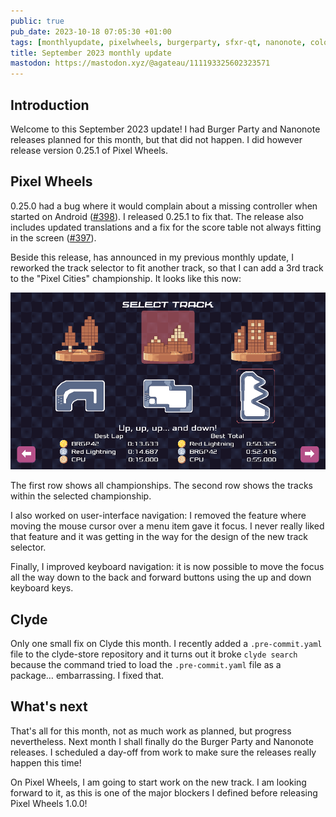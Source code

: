 ```yaml
---
public: true
pub_date: 2023-10-18 07:05:30 +01:00
tags: [monthlyupdate, pixelwheels, burgerparty, sfxr-qt, nanonote, colorpick]
title: September 2023 monthly update
mastodon: https://mastodon.xyz/@agateau/111193325602323571
---
```


## Introduction

Welcome to this September 2023 update! I had Burger Party and Nanonote releases planned for this month, but that did not happen. I did however release version 0.25.1 of Pixel Wheels.

## Pixel Wheels

0.25.0 had a bug where it would complain about a missing controller when started on Android ([#398][]). I released 0.25.1 to fix that. The release also includes updated translations and a fix for the score table not always fitting in the screen ([#397][]).

[#397]: https://github.com/agateau/pixelwheels/issues/397
[#398]: https://github.com/agateau/pixelwheels/issues/398

Beside this release, has announced in my previous monthly update, I reworked the track selector to fit another track, so that I can add a 3rd track to the "Pixel Cities" championship. It looks like this now:

![New track selector](trackselector.png)

The first row shows all championships. The second row shows the tracks within the selected championship.

<!-- break -->

I also worked on user-interface navigation: I removed the feature where moving the mouse cursor over a menu item gave it focus. I never really liked that feature and it was getting in the way for  the design of the new track selector.

Finally, I improved keyboard navigation: it is now possible to move the focus all the way down to the back and forward buttons using the up and down keyboard keys.

## Clyde

Only one small fix on Clyde this month. I recently added a `.pre-commit.yaml` file to the clyde-store repository and it turns out it broke `clyde search` because the command tried to load the `.pre-commit.yaml` file as a package… embarrassing. I fixed that.

## What's next

That's all for this month, not as much work as planned, but progress nevertheless. Next month I shall finally do the Burger Party and Nanonote releases. I scheduled a day-off from work to make sure the releases really happen this time!

On Pixel Wheels, I am going to start work on the new track. I am looking forward to it, as this is one of the major blockers I defined before releasing Pixel Wheels 1.0.0!
